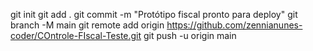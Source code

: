 git init
git add .
git commit -m "Protótipo fiscal pronto para deploy"
git branch -M main
git remote add origin https://github.com/zennianunes-coder/COntrole-FIscal-Teste.git
git push -u origin main
